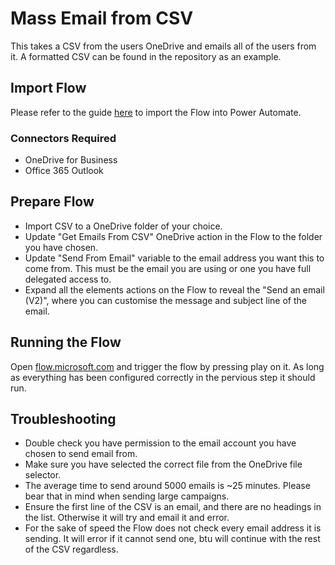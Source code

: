 # Mass Email from CSV

This takes a CSV from the users OneDrive and emails all of the users from it. A formatted CSV can be found in the repository as an example.

## Import Flow

Please refer to the guide [here](https://flow.microsoft.com/en-us/blog/import-export-bap-packages/#:~:text=Importing%20a%20flow%201%20To%20import%20a%20flow%2C,flow%20definition%20from%20the%20package%20More%20items...%20) to import the Flow into Power Automate.

### Connectors Required

- OneDrive for Business
- Office 365 Outlook

## Prepare Flow

- Import CSV to a OneDrive folder of your choice.
- Update "Get Emails From CSV" OneDrive action in the Flow to the folder you have chosen.
- Update "Send From Email" variable to the email address you want this to come from. This must be the email you are using or one you have full delegated access to.
- Expand all the elements actions on the Flow to reveal the "Send an email (V2)", where you can customise the message and subject line of the email.

## Running the Flow

Open [flow.microsoft.com](https://flow.microsoft.com) and trigger the flow by pressing play on it. As long as everything has been configured correctly in the pervious step it should run.

## Troubleshooting

- Double check you have permission to the email account you have chosen to send email from.
- Make sure you have selected the correct file from the OneDrive file selector.
- The average time to send around 5000 emails is ~25 minutes. Please bear that in mind when sending large campaigns.
- Ensure the first line of the CSV is an email, and there are no headings in the list. Otherwise it will try and email it and error.
- For the sake of speed the Flow does not check every email address it is sending. It will error if it cannot send one, btu will continue with the rest of the CSV regardless.
